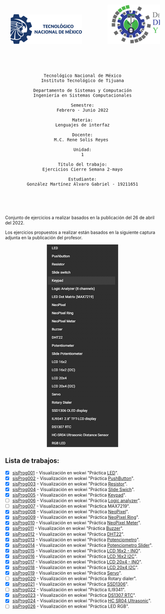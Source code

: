 <pre>

</pre>
<pre>

<p align="center">
  <img  src="./img/logoTecnm.png">          <img  src="./img/logoDeptoSis.png">          <img  src="./img/logoItt.png">
</p>

<p align="center">

Tecnológico Nacional de México
Instituto Tecnológico de Tijuana

Departamento de Sistemas y Computación
Ingeniería en Sistemas Computacionales

Semestre:
Febrero - Junio 2022

Materia:
Lenguajes de interfaz

Docente:
M.C. Rene Solis Reyes 

Unidad:
1

Título del trabajo:
Ejercicios Cierre Semana 2-mayo

Estudiante:
González Martínez Álvaro Gabriel - 19211651

	</p>

</pre>

Conjunto de ejercicios a realizar basados en la publicación del 26 de abril del 2022.

Los ejercicios propuestos a realizar están basados en la siguiente captura adjunta en la publicación del profesor.

</p>
<p align="center">
  <img  src="./img/semana1.png">
</p>

## Lista de trabajos:
- [x] [sisProg001](./code/sisProg001/ "Wokwi preview") -  Visualización en wokwi "Práctica [LED](https://wokwi.com/projects/330555368301134420	 "Wokwi preview práctica LED")".
- [x] [sisProg002](./code/sisProg002/ "Wokwi preview") -  Visualización en wokwi "Práctica [PushButton](https://wokwi.com/projects/330555556474389076	 "Wokwi preview práctica PushButton")".
- [x] [sisProg003](./code/sisProg003/ "Wokwi preview") -  Visualización en wokwi "Práctica [Resistor](https://wokwi.com/projects/330562844952101460	 "Wokwi preview práctica Resistor")".
- [x] [sisProg004](./code/sisProg004/ "Wokwi preview") -  Visualización en wokwi "Práctica [Slide Swich](https://wokwi.com/projects/330556478719001172	 "Wokwi preview práctica Slide Swich")".
- [x] [sisProg005](./code/sisProg005/ "Wokwi preview") -  Visualización en wokwi "Práctica [Keypad](https://wokwi.com/projects/330560001740374612		 "Wokwi preview práctica Slide Keypad")".
- [ ] [sisProg006](./code/sisProg006/ "Wokwi preview") -  Visualización en wokwi "Práctica [Logic analyzer](https://wokwi.com/projects/313706149095408193		 "Wokwi preview práctica Slide Analizador Logico")".
- [ ] [sisProg007](./code/sisProg007/ "Wokwi preview") -  Visualización en wokwi "Práctica MAX7219".
- [x] [sisProg008](./code/sisProg008/ "Wokwi preview") -  Visualización en wokwi "Práctica [NeoPixel](https://wokwi.com/projects/330573337453396562			 "Wokwi preview práctica Slide NeoPixel regular")".
- [x] [sisProg009](./code/sisProg009/ "Wokwi preview") -  Visualización en wokwi "Práctica [NeoPixel Ring](https://wokwi.com/projects/330573361281237586			 "Wokwi preview práctica Slide NeoPixel anillo")".
- [x] [sisProg010](./code/sisProg010/ "Wokwi preview") -  Visualización en wokwi "Práctica [NeoPixel Meter](https://wokwi.com/projects/330573651878347347	 "Wokwi preview práctica Slide NeoPixel medidor")".
- [x] [sisProg011](./code/sisProg011/ "Wokwi preview") -  Visualización en wokwi "Práctica [Buzzer](https://wokwi.com/projects/330573914707067475	"Wokwi preview práctica Buzzer")".
- [x] [sisProg012](./code/sisProg012/ "Wokwi preview") -  Visualización en wokwi "Práctica [DHT22](https://wokwi.com/projects/330575202851226195	"Wokwi preview práctica DHT22")".
- [x] [sisProg013](./code/sisProg013/ "Wokwi preview") -  Visualización en wokwi "Práctica [Potenciometro](https://wokwi.com/projects/330576746300572243	"Wokwi preview práctica Potenciometro")".
- [x] [sisProg014](./code/sisProg014/ "Wokwi preview") -  Visualización en wokwi "Práctica [Potenciometro Slider](https://wokwi.com/projects/330585417088762451	"Wokwi preview práctica Potenciometro slider")".
- [x] [sisProg015](./code/sisProg015/ "Wokwi preview") -  Visualización en wokwi "Práctica [LCD 16x2 - INO](https://wokwi.com/projects/330570339562029650	"Wokwi preview práctica Potenciometro LCD 16x2 con ino")".
- [x] [sisProg016](./code/sisProg016/ "Wokwi preview") -  Visualización en wokwi "Práctica [LCD 16x2 I2C](https://wokwi.com/projects/330586599288996434	"Wokwi preview práctica Potenciometro LCD 16x2 I2C")".
- [x] [sisProg017](./code/sisProg017/ "Wokwi preview") -  Visualización en wokwi "Práctica [LCD 20x4 - INO](https://wokwi.com/projects/330605352263352915	"Wokwi preview práctica Potenciometro LCD 20x4 con ino.")".
- [x] [sisProg018](./code/sisProg018/ "Wokwi preview") -  Visualización en wokwi "Práctica [LCD 20x4 I2C](https://wokwi.com/projects/330591087215247954	"Wokwi preview práctica Potenciometro LCD 20x4 con I2C.")".
- [x] [sisProg019](./code/sisProg019/ "Wokwi preview") -  Visualización en wokwi "Práctica [Servo](https://wokwi.com/projects/330591752851292754 "Wokwi preview práctica Servo motor.")".
- [ ] [sisProg020](./code/sisProg020/ "Wokwi preview") -  Visualización en wokwi "Práctica Rotary dialer".
- [x] [sisProg021](./code/sisProg021/ "Wokwi preview") -  Visualización en wokwi "Práctica [SSD1306](https://wokwi.com/projects/330604441635914322 "Wokwi preview práctica Servo motor.")".
- [ ] [sisProg022](./code/sisProg022/ "Wokwi preview") -  Visualización en wokwi "Práctica ILI9341".
- [x] [sisProg023](./code/sisProg023/ "Wokwi preview") -  Visualización en wokwi "Práctica [DS1307 RTC](https://wokwi.com/projects/330590027787534930	"Wokwi preview práctica Servo motor.")".
- [x] [sisProg024](./code/sisProg024/ "Wokwi preview") -  Visualización en wokwi "Práctica [HC SR04 Ultrasonic](https://wokwi.com/projects/330571582473765458	"Wokwi preview práctica del sensor ultrasonico.")".
- [ ] [sisProg026](./code/sisProg025/ "Wokwi preview") -  Visualización en wokwi "Práctica LED RGB".